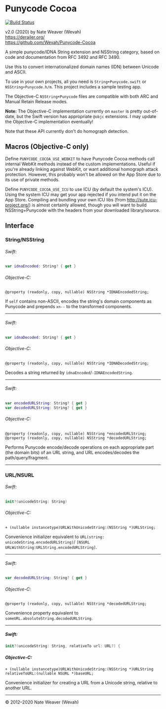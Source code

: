 # Punycode Cocoa

[![Build Status](https://travis-ci.org/Wevah/Punycode-Cocoa.svg?branch=master)](https://travis-ci.org/Wevah/Punycode-Cocoa)

v2.0 (2020)
by Nate Weaver (Wevah)  
https://derailer.org/  
https://github.com/Wevah/Punycode-Cocoa

A simple punycode/IDNA String extension and NSString category, based on code and documentation from RFC 3492 and RFC 3490.

Use this to convert internationalized domain names (IDN) between Unicode and ASCII.

To use in your own projects, all you need is `String+Punycode.swift` or `NSString+Punycode.h/m`. This project includes a sample testing app.

The Objective-C `NSString+Punycode` files are compatible with both ARC and Manual Retain Release modes.

**Note:** The Objective-C implementation currently on `master` is pretty out-of-date, but the Swift version has appropriate  `@objc` extensions. I may update the Objective-C implementation eventually!

Note that these API currently don't do homograph detection.

## Macros (Objective-C only)

Define `PUNYCODE_COCOA_USE_WEBKIT` to have Punycode Cocoa methods call internal WebKit methods instead of the custom implementations. Useful if you're already linking against WebKit, or want additional homograph attack protection. However, this probably won't be allowed on the App Store due to its use of private methods.

Define `PUNYCODE_COCOA_USE_ICU` to use ICU (by default the system's ICU). Using the system ICU may get your app rejected if you intend put it on the App Store. Compiling and bundling your own ICU libs (from http://sute.icu-project.org/) is almost certainly allowed, though you will want to build NSString+Punycode with the headers from your downloaded library/source.

## Interface

### String/NSString

###### Swift:
```swift
var idnaEncoded: String? { get }
```

###### Objective-C:
```objc
@property (readonly, copy, nullable) NSString *IDNAEncodedString;
```

If `self` contains non-ASCII, encodes the string's domain components as Punycode and prepends `xn--` to the transformed components.

-----

###### Swift:
```swift
var idnaDecoded: String? { get }
```

###### Objective-C:
```objc
@property (readonly, copy, nullable) NSString *IDNADecodedString;
```

Decodes a string returned by `idnaEncoded`/`-IDNAEncodedString`.

-----

###### Swift:
```swift
var encodedURLString: String? { get }
var decodedURLString: String? { get }
```

###### Objective-C:
```objc
@property (readonly, copy, nullable) NSString *encodedURLString;
@property (readonly, copy, nullable) NSString *decodedURLString;
```

Performs Punycode encode/decode operations on each appropriate part (the domain bits) of an URL string, and URL encodes/decodes the path/query/fragment.

-----

### URL/NSURL

###### Swift:
```swift
init?(unicodeString: String)
```

###### Objective-C:
```objc
+ (nullable instancetype)URLWithUnicodeString:(NSString *)URLString;
```
	
Convenience initializer equivalent to `URL(string: unicodeString.encodedURLString)`/ `[NSURL URLWithString:URLString.encodedURLString]`.

-----

###### Swift:
```swift
var decodedURLString: String? { get }
```

###### Objective-C:
```objc
@property (readonly, copy, nullable) NSString *decodedURLString;
```

Convenience property equivalent to `someURL.absoluteString.decodedURLString`.

-----

##### Swift:
```swift
init?(unicodeString: String, relativeTo url: URL?) {
```

##### Objective-C: 
```objc
+ (nullable instancetype)URLWithUnicodeString:(NSString *)URLString relativeToURL:(nullable NSURL *)baseURL;
```

Convenience initializer for creating a URL from a Unicode string, relative to another URL.

-----

© 2012–2020 Nate Weaver (Wevah)
